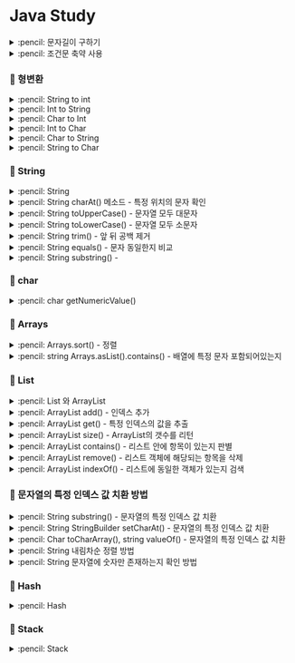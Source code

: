 # Java Study

<details>
<summary> :pencil: 문자길이 구하기  </summary>
<div markdown="1">

## int 자리수 구하기

```java
int n = 1234;
int length = (int)(Math.log10(n) + 1);

System.out.println("length: " + length);
```

## string 문자 길이 구하기

```java
String s = "abcde";

System.out.println("length: " + s.length());
```

</div>
</details>

<details>
<summary> :pencil: 조건문 축약 사용  </summary>
<div markdown="1">

## 조건문 사용하기

```java
public class EvenOrOdd {
    String evenOrOdd(int num) {
        return num % 2 == 0 ? "Even" : "Odd";
    }

    public static void main(String[] args) {
        EvenOrOdd evenOrOdd = new EvenOrOdd();

        System.out.println("결과: " + evenOrOdd.evenOrOdd(2));
        System.out.println("결과: " + evenOrOdd.evenOrOdd(3));
    }
}
```

</div>
</details>

### :pushpin: 형변환

<details>
<summary> :pencil: String to int  </summary>
<div markdown="1">

## String to int

### Integer.parseInt

```java
String a = "10";
int num = Integer.parseInt(a);
```

### Integer.valueOf

```java
String str = "10";
int num = Integer.valueOf(str);
```

</div>
</details>

<details>
<summary> :pencil: Int to String  </summary>
<div markdown="1">

## Int to String

### String.valueOf

```java
int num = 10;
String str = String.valueOf(num);
```

### String.toString

```java
int num = 10;
String str = String.toString(num);
```

</div>
</details>

<details>
<summary> :pencil: Char to Int </summary>
<div markdown="1">

## Char to Int

### Character.getNumericValue

```java
char c = '9';
int num1 = Character.getNumericValue(c);
```

</div>
</details>

<details>
<summary> :pencil: Int to Char </summary>
<div markdown="1">

## Int to Char

### (char)

```java
int num = 5;
char c = (char) num;
```

### Integer.toString().charAt()

Stirng으로 변환한 다음 char로 변환

```java
int num = 5;
char c = Integer.toString(num).charAt(0);
```

</div>
</details>

<details>
<summary> :pencil: Char to String </summary>
<div markdown="1">

## Char to String

### String.valueOF()

```java
char[] cArr = {'김', '다', '인'};
String str = String.valueOf(cArr);

System.out.println(str);
```

### String 클래스 생성자 이용

- new String(char 배열, 시작 index, 끝 index)

```java
char[] cArr = {'김', '다', '인'};
String str = new String(cArr, 1, 2);

System.out.print(str);
```

</div>
</details>

<details>
<summary> :pencil: String to Char  </summary>
<div markdown="1">

## String to Char

### charAt

```java
String str = "DAIN";
char c = str.charAt(0);
System.out.print("출력 : " + c);
```

### toCharArray

```java
String str = "DAIN";
char [] cArr = str.toCharArray();
for(int i=0 ; i<cArr.length ; i++)
{
	System.out.print(cArr[i] + " ");
}
```

</div>
</details>

### :pushpin: String

<details>
<summary> :pencil: String  </summary>
<div markdown="1">

## long 타입을 string 으로 변환

- String.valueOf()
  - 파라미터가 null 이면 문자열 null 을 만들어서 담음
- Casting
  - 대상이 null 이면 MullPointerException 발생
  - Object 값이 String 이 아니면 ClassCastException 발생
- "".toString()
  - 대상이 null 이면 MullPointerException 발생
  - Object 에 담긴 값이 String 이 아니라도 출력

### :one: 덧셈연산자

두개의 피연산자 중 어느 한쪽이라도 string 이면 연산 결과는 string 이 된다.

```java
public class StringCasting {

    public static void main(String[] args) {
        String s = "" + n;
    }
}
```

### :two: String.valueOf()

```java
public class StringCasting {

    public static void main(String[] args) {
        int num = 123;
        String strValue = String.valueOf(num);

        long num2 = 12345;
        String strValue = String.valueOf(num2); // long 을 string 으로 변환
    }
}
```

## long 을 string 으로 변환 후 뒤집기

```java
class Solution {

    public int[] solution(long n) {
        String s = String.valueOf(n);
        StringBuilder sb = new StringBuiler(s);
        sb = sb.reverse();
        String[] ss = sb.toString().split("");

        int[] answer = new int[ss.length];
        for (int i = 0; i < ss.length; i++) {
            answer[i] = Integer.parseInt(ss[i]);
        }

        return answer;
    }
}
```

</div>
</details>

<details>
<summary> :pencil: String charAt() 메소드 - 특정 위치의 문자 확인  </summary>
<div markdown="1">

## charAt()

문자열에서 특정 위치의 문자가 무엇인지 확인하는 메소드

```java
public class GetNumerValueEx {

    public static void main(String[] args) {
        String s = "Hello java";

        char ca = s.charAt(0);
        char cb = s.charAt(1);
        char cc = s.charAt(2);

        System.out.println("첫번째 문자: "+ ca);
        System.out.println("두번째 문자: "+ cb);
        System.out.println("세번째 문자: "+ cc);
    }
}
```

</div>
</details>

<details>
<summary> :pencil: String toUpperCase() - 문자열 모두 대문자  </summary>
<div markdown="1">

## toUpperCase()

대상 문자열을 모두 대문자로 변환

```java
String str1 = "hello java"

System.out.println(str1.toUpperCase());
// 출력: HELLO JAVA
```

</div>
</details>

<details>
<summary> :pencil: String toLowerCase() - 문자열 모두 소문자  </summary>
<div markdown="1">

## toLowerCase()

대상 문자열을 모두 소문자로 변환

```java
String str1 = "HELLO JAVA"

System.out.println(str1.toLowerCase());
// 출력: hello java
```

</div>
</details>

<details>
<summary> :pencil: String trim() - 앞 뒤 공백 제거  </summary>
<div markdown="1">

## trim()

대상 문자열의 앞 뒤 공백 문자를 모두 제거하여 리턴해준다.

```java
String str1 = "   공백 제거   ";

System.out.println(str1.trim());
// 출력: 공백 제거
```

</div>
</details>

<details>
<summary> :pencil: String equals() - 문자 동일한지 비교  </summary>
<div markdown="1">

## equals()

- 가지고 있는 값이 동일하면 true 출력
- == 을 사용하면 주소값을 비교

### ==

```java
Stirng str1 = "Hello";
Stirng str2 = "Hello";
Stirng str3 = new String("Hello");

System.out.println(str1 == str2); // true
System.out.println(str1 == str3); // false
```

### A.equals(B)

```java
Stirng str1 = "Hello";
Stirng str2 = "Hello";
Stirng str3 = new String("Hello");

System.out.println(str1.equals(str2)); // true
System.out.println(str1.equals(str3)); // true
```

- object 에서 사용하면 위와 같이 결과가 제대로 나오지 않는다.

</div>
</details>

<details>
<summary> :pencil: String substring() -   </summary>
<div markdown="1">

## substring()

-

</div>
</details>

### :pushpin: char

<details>
<summary> :pencil: char getNumericValue()  </summary>
<div markdown="1">

## getNumericValue()

```java
public class GetNumerValueEx {

    public static void main(String[] args) {
        String s = "342"

        char ca = s.charAt(0);
        char cb = s.charAt(1);
        char cc = s.charAt(2);

        int ia = Character.getNumericValue(ca);
        int ib = Character.getNumericValue(ca);
        int ic = Character.getNumericValue(ca);

        System.out.println(ia + ib + ic);
    }
}
```

</div>
</details>

### :pushpin: Arrays

<details>
<summary> :pencil: Arrays.sort() - 정렬 </summary>
<div markdown="1">

## Arrays.sort()

- java.util.Arrays 클래스
- 정렬 메소드
- Arrays 클래스는 배열의 복사, 항목 정렬, 검색과 같은 배열 조작 기능을 가지고 있음

### :one: 오름차순 정렬

```java
import java.util.Arrays;

public class Sort {
    public static void main(String[] args) {
        int arr[] = {9, 8, 47, 6, 15, 0, 90};
        Arrays.sort(arr);

        for(int i: arr) {
            System.out.println(i);
        }
    }
}
```

### :two: 내림차순 정렬

```java
import java.util.Arrays;

public class Sort {
    public static void main(String[] args) {
        int arr[] = {9, 8, 47, 6, 15, 0, 90};
        Arrays.sort(arr, Collections.reverseOrder());

        for(int i: arr) {
            System.out.println(i);
        }
    }
}
```

### :three: 부분 정렬

시작 index, 끝 index를 넣어 일부분만 정렬할 수 있다.

```java
import java.util.Arrays;

public class Sort {
    public static void main(String[] args) {
        int arr[] = {9, 8, 47, 6, 15, 0, 90};
        Arrays.sort(arr, 0, 4);

        for(int i: arr) {
            System.out.println(i);
        }
    }
}
```

</div>
</details>

<details>
<summary> :pencil: string Arrays.asList().contains() - 배열에 특정 문자 포함되어있는지  </summary>
<div markdown="1">

## Arrays.asList(yourArray).contains(yourValue)

스트링 배열에서 특정 문자열이 포함되어있는지 확인하기

```java
import java.util.Arrays;

public class ContainsTest {

    public static void main(String[] args) {
        Arrays.asList("gif", "png", "jpg", "bmp").contains("exe"); // false
        Arrays.asList("gif", "png", "jpg", "bmp").contains("png"); // true
        Arrays.asList("gif", "png", "jpg", "bmp").contains("bat"); // false
    }
}
```

</div>
</details>

### :pushpin: List

<details>
<summary> :pencil: List 와 ArrayList  </summary>
<div markdown="1">

## List 와 ArrayList

- `List` = Interface
- `ArrayList` = Class <br/>
  > List 와 ArrayList의 가장 큰 차이는 크기가 정해져 있지 않고 동적으로 변한다. <br/>
  > 예를 들어, 배열의 크기가 5라면 5개 이상의 값을 담을 수 없지만 list는 크기가 정해져있지 않아 원하는 만큼 값을 담을 수 있다. <br/>
  > List 에는 ArrayList, Vector, LinkedList 등의 인터페이스를 구현한 자료형이 있다. <br/>
  > 즉, List 인터페이스 안에 ArrayList 클래스가 포함되어 있다.

```java
List<자료형> list = new ArraryList<>();
ArrayList<자료형> list = new ArrayList<>();
```

</div>
</details>

<details>
<summary> :pencil: ArrayList add() - 인덱스 추가  </summary>
<div markdown="1">

## add()

```java
// List<String> pitches = new ArrayList<>();
ArrayList pitches = new ArrayList();

// 삽입할 위치 지정
pitches.add(0, "123");
```

</div>
</details>

<details>
<summary> :pencil: ArrayList get() - 특정 인덱스의 값을 추출  </summary>
<div markdown="1">

## get()

```java
System.out.println(pitches.get(1));
```

</div>
</details>

<details>
<summary> :pencil: ArrayList size() -  ArrayList의 갯수를 리턴  </summary>
<div markdown="1">

## size()

```java
System.out.println(pitches.size());
```

</div>
</details>

<details>
<summary> :pencil: ArrayList contains() -  리스트 안에 항목이 있는지 판별  </summary>
<div markdown="1">

## contains()

```java
System.out.println(pitches.contains("123"));
// 포함된 값일 경우 true 반환
```

</div>
</details>

<details>
<summary> :pencil: ArrayList remove() -  리스트 객체에 해당되는 항목을 삭제  </summary>
<div markdown="1">

## remove()

- 객체

```java
System.out.println(pitches.remove("123"));
// 삭제한 결과 true, false 를 리턴
```

- 인덱스

```java
System.out.println(pitches.remove(0));
// 삭제한 결과 삭제한 항목을 리턴
```

</div>
</details>

<details>
<summary> :pencil: ArrayList indexOf() - 리스트에 동일한 객체가 있는지 검색  </summary>
<div markdown="1">

## ArrayList.indexOf()

- indexof(object o)는 인자로 객체를 받는다.
- 리스트의 안쪽부터 인자와 동일한 객체가 있는지 찾는다.
- 존재하면 그 인덱스를 리턴한다.
- 존재하지 않는다면 -1 리턴한다.

### example :one:

```java
String[] fruitsArr = {"apple", "banana", "apple", "mango"};
ArrayList<String> fruits = new ArrayList<>(Arrays.asList(fruitsArray));
System.out.println("indexOF(apple): " + fruits.indexOf("apple")); // 0
System.out.println("indexOF(kiwi): " + fruits.indexOf("kiwi")); // -1
```

### example :two:

```java
int[] arr = {1,8,5,69,75,15,10};

int cellsIndex = Arrays.asList(arr).indexOf(75);
System.out.println("searched index " + cellsIndex); // 0
```

</div>
</details>

### :pushpin: 문자열의 특정 인덱스 값 치환 방법

<details>
<summary> :pencil: String substring() - 문자열의 특정 인덱스 값 치환  </summary>
<div markdown="1">

## substring()

- String.substring(int, int)

</div>
</details>

<details>
<summary> :pencil: String StringBuilder setCharAt() - 문자열의 특정 인덱스 값 치환  </summary>
<div markdown="1">

## setCharAt()

- 문자열의 특정 인덱스에 있는 문자를 효율적으로 교체

```java
class Solution {
    public String solution(String phone_number) {
        String answer = "";
        int length = phone_number.length();
        StringBuilder sb = new StringBuilder(phone_number);

        for(int i = 0; i < length - 4; i++){
            sb.setCharAt(i, '*');
        }
        answer = sb.toString();
        return answer;
    }
}
```

</div>
</details>

<details>
<summary> :pencil: Char toCharArray(), string valueOf() - 문자열의 특정 인덱스 값 치환  </summary>
<div markdown="1">

## 문자열의 특정 인덱스 값 치환

```java
class Main {
    public static void main(String[] args) {
        String str = "Hello World";
        char ch = "_";
        int pos = 5;

        // 주어진 문자열을 문자 array 로 치환
        char[] chars = str.toCharArray();

        // char array의 지정된 위치에 있는 문자 교체
        chars[pos] = ch;

        // 문자 array을 다시 문자열로 치환
        str = String.valueOf(chars);
    }
}
```

</div>
</details>

<details>
<summary> :pencil: String 내림차순 정렬 방법  </summary>
<div markdown="1">

## String 내림차순 정렬 방법

```java
import java.util.Arrays;

public class ReverStr {
    public String reversStr(String str){
        char[] ch = str.thCharArray();
        Arrays.sort(ch);
        return new StringBuilder(new String(ch)).reverse().toString();
    }
}
```

</div>
</details>

<details>
<summary> :pencil: String 문자열에 숫자만 존재하는지 확인 방법 </summary>
<div markdown="1">

## matches()

```java
final String REGEX = "[0-9]+";
String test = "1234";

if(test.matches(REGEX)) {
    System.out.println("숫자만 있습니다.");
}else{
    System.out.println("숫자 외에 다른 값이 존재합니다.");
}
```

</div>
</details>

### :pushpin: Hash

<details>
<summary> :pencil: Hash </summary>
<div markdown="1">

## Hash?

- ArrayList 는 내부 인덱스를 이용하여 검색이 한번에 이루어지기 때문에 빠른 검색 속도를 보장하는 반면, 데이터의 추가 삭제 시 많은 데이터가 밀리거나 당겨지기 때문에 많은 시간이 소요
- LinkedList 는 추가 삭제 시 인근 노드들의 참조값만 수정해줌으로써 처리가 가능하지만 데이터를 검색할 경우, 해당 노드를 찾기 위해 처음부터 순회 검색을 해야하기 때문에 데이터의 수가 많아질수록 효율이 떨어지는 구조
- 이러한 한계를 극복하기 위해 제시된 방법 -> `Hash`
- Hash는 내부적으로 배열을 사용하여 데이터를 저장하므로 빠른 검색속도를 가짐
- 데이터 추가 삭제 시 기존 데이터를 밀어내거나 당기는 작업이 필요없도록 특별한 알고리즘을 이용하여 데이터와 연관된 고유한 숫자를 만들어 낸 뒤 이를 인덱스로 사용
- Hash가 내부적으로 사용하는 배열을 Hash Table 이라고 하며 크기에 따라 성능차이가 날 수 있음

## Hash Table?

- key-value 에서 key를 테이블에 저장할 때 key 값을 Hash Method를 이용하여 계산 수행, 그 결과값을 배열의 인덱스로 사용하여 저장하는 방식

## HashSet

- null 값 허용
- :star: 중복을 허용하지 않음

### 중복을 어떻게 제거하는가?

객체를 저장하기 전에 객체의 hashCode() 메소드를 호출해서 해시코드를 얻어 낸 후 다음 저장되어 있는 객체들의 해시 코드와 비교한 뒤 같은 해시 코드가 있다면 다시 equals() 메소드로 두 객체를 비교하여 true가 나오면 동일한 객체로 판단하고 중복 저장을 하지 않는다.

### HashSet 변수 선언

- HashSet<데이터타입> 변수명 = new HashSet<데이터타입>();

```java
HashSet<integer> set = new HashSet<Integer>();
HashSet<String> set2 = new HashSet<string>();
```

### HashSet 값 추가

- add(value) 메소드를 사용하여 값을 추가

```java
public class HashSetTest {
    public static void main(String[] args) {
        HashSet<Integer> set = new HashSet<Integer>();

        set.add(1);
        set.add(2);
        set.add(3);
        set.add(1)'
    }
}
```

### HashSet 값 삭제

- remove(value) 메소드를 사용하면 원하는 value 값만 삭제

```java
public class HashSetTest {
    public static void main(String[] args) {
        // Integer
        HashSet<Integer> set = new HashSet<Integer>();
        set.remove(1);
        set.clear();
    }
}
```

### HashSet 값 크기 구하기

- size() 메소드를 사용하여 현재 HashSet의 크기를 구할 수 있음
- 중복값이 들어오면 자동으로 제거

```java
public class HashSetTest {
    public static void main(String[] args) {
        // Integer
        HashSet<Integer> set = new HashSet<Integer>();
        set.add(1);
        set.add(2);
        set.add(3);
        set.add(1);
        System.out.println("set의 크기: " + set.size()); // 출력: 3
    }
}
```

### HashSet 데이터 출력하기

- 하나의 객체를 가져오고 싶을 경우 Iterator를 사용하여 가져올 수 있음

```java
public class HashSetTest {
    public static void main(String[] args) {
        // Integer
        HashSet<Integer> set = new HashSet<Integer>();
        set.add(1);
        set.add(2);
        set.add(3);
        set.add(1);
        System.out.println("set의 크기: " + set.size()); // 출력: 3

        // Integer 출력
        Iterator iter = set.iterator();
        while(iter.hasNext()) {
            System.out.print(ler.next() + " " );
        }
    }
}
```

### HashSet 검색하기

- 내부의 원하는 값을 검색할 경우 contains(value) 메소드를 사용

```java
public class HashSetTest {
    public static void main(String[] args) {
        // Integer
        HashSet<Integer> set = new HashSet<Integer>();
        set.add(1);
        set.add(2);
        set.add(3);
        set.add(1);
        System.out.println("1이 있는가: " + set.contains(1)); // 출력: true


        }
    }
}
```

</div>
</details>

### :pushpin: Stack

<details>
<summary> :pencil: Stack </summary>
<div markdown="1">

## Stack 선언

```java
import java.util.Stack;
Stack<Integer> stack = new Stack<>();
Stack<String> stack = new Stack<>();
Stack<Character> stack = new Stack<>();
```

## Stack 값 추가

```java
Stack<Integer> stack = new Stack<>();
stack.push(1); // 1 추가
stack.push(2); // 2 추가
```

## Stack 값 삭제

```java
Stack<Integer> stack = new Stack<>();
stack.push(1);
stack.push(2);
stack.pop(); // stack 값 제거 - 2 제거
stack.clear(); // stack의 전체 값 제거(초기화)
```

## Stack 가장 상단 값 출력

```java
Stack<Integer> stack = new Stack<>();
stack.push(1);
stack.push(2);
stack.peek(); // stack의 가장 상단 값 출력 - 2 출력
```

## Stack 기타 메서드

```java
Stack<Integer> stack = new Stack<>();
stack.push(1);
stack.push(2);
stack.size(); // stack의 크기 출력:2
stack.empty(); // stack이 비어있는지 check (비어있다며 true)
stack.contains(1); // stack에 1이 있는지 check (있다면 true)
```

</div>
</details>
